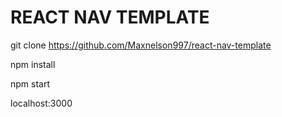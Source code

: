 # REACT NAV TEMPLATE

git clone https://github.com/Maxnelson997/react-nav-template

npm install

npm start 

localhost:3000